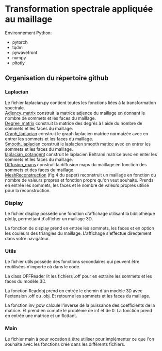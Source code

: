 # Transformation spectrale appliquée au maillage

Environnement Python: 
- pytorch
- tqdm
- pywavefront
- numpy
- pltotly

## Organisation du répertoire github

### Laplacian
Le fichier laplacian.py contient toutes les fonctions liées à la transformation spectrale.\
[Adjency_matrix](https://en.wikipedia.org/wiki/Adjacency_matrix) construit la matrice adjence du maillage en donnant le nombre de sommets et les faces du maillage.\
[Degree_matrix](https://en.wikipedia.org/wiki/Degree_matrix) construit la matrice des degrés à l'aide du nombre de sommets et les faces du maillage.\
[Graph_laplacian](https://en.wikipedia.org/wiki/Laplacian_matrix) construit le graph laplacien matrice normaizée avec en entrer les sommets et les faces du maillage.\
[Smooth_laplacian](https://en.wikipedia.org/wiki/Laplacian_smoothing) construit le laplacien smooth matice avec en entrer les sommets et les faces du maillage.\
[laplacian_cotangent](https://fr.wikipedia.org/wiki/Op%C3%A9rateur_de_Laplace-Beltrami) construit le laplacien Beltrami matrice avec en enter les sommets et les faces du maillage.\
[Diffusion_maps](https://en.wikipedia.org/wiki/Diffusion_map) construit la diffusion maps du maillage en fonction des sommets et des faces du maillage.\
[MeshReconstruction](https://people.csail.mit.edu/wangyu9/publications/extrinsic-operators/paper.pdf) (fig.4 du paper) reconstruit un maillage en fonction du nombre de valeurs propres et fonction propre qu'on veut souhaite. Prends en entrée les sommets, les faces et le nombre de valeurs propres utilisé pour la reconstruction.

### Display
Le fichier display possède une fonction d'affichage utilisant la bibliothèque plotly, permettant d'afficher un maillage 3D.

La fonction de display prend en entrée les sommets, les faces et en option les couleurs des triangles du maillage. L'affichage s'effectue directement dans votre navigateur.

### Utils
Le fichier utils possède des fonctions secondaires qui peuvent être réutilisées n'importe où dans le code.

La class OFFReader lit les fichiers .off pour en extraire les sommets et les faces du modèle 3D.

La fonction Readobj prend en entrée le chemin d'un modèle 3D avec l'extension .off ou .obj. Et retourne les sommets et les faces du maillage.

La fonction inv_pow calcule l'inverse de la puissance des coefficients de la matrice. Et prend en compte le problème de inf et de 0. La fonction prend en entrée une matrice et un flottant.

### Main
Le fichier main à pour vocation à être utiliser pour implémenter ce que l'on souhaite avec les fonctions crée dans les différents fichiers.
